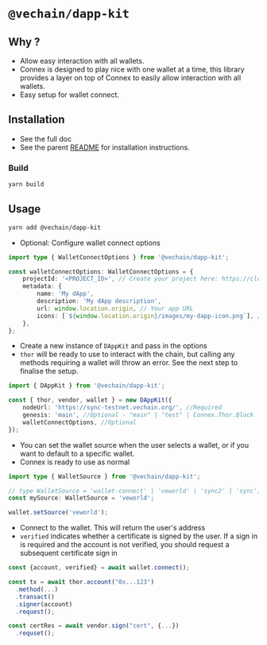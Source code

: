 # `@vechain/dapp-kit`

## Why ?

-   Allow easy interaction with all wallets.
-   Connex is designed to play nice with one wallet at a time, this library provides a layer on top of Connex to easily
    allow interaction with all wallets.
-   Easy setup for wallet connect.

## Installation

-   See the full doc
-   See the parent [README](../../README.md) for installation instructions.

### Build

```bash
yarn build
```

## Usage

```bash
yarn add @vechain/dapp-kit
```

-   Optional: Configure wallet connect options

```typescript
import type { WalletConnectOptions } from '@vechain/dapp-kit';

const walletConnectOptions: WalletConnectOptions = {
    projectId: '<PROJECT_ID>', // Create your project here: https://cloud.walletconnect.com/sign-up
    metadata: {
        name: 'My dApp',
        description: 'My dApp description',
        url: window.location.origin, // Your app URL
        icons: [`${window.location.origin}/images/my-dapp-icon.png`], // Your app Icon
    },
};
```

-   Create a new instance of `DAppKit` and pass in the options
-   `thor` will be ready to use to interact with the chain, but calling any methods requiring a wallet will throw an
    error. See the next step to finalise the setup.

```typescript
import { DAppKit } from '@vechain/dapp-kit';

const { thor, vendor, wallet } = new DAppKit({
    nodeUrl: 'https://sync-testnet.vechain.org/', //Required
    genesis: 'main', //Optional - "main" | "test" | Connex.Thor.Block
    walletConnectOptions, //Optional
});
```

-   You can set the wallet source when the user selects a wallet, or if you want to default to a specific wallet.
-   Connex is ready to use as normal

```typescript
import type { WalletSource } from '@vechain/dapp-kit';

// type WalletSource = 'wallet-connect' | 'veworld' | 'sync2' | 'sync';
const mySource: WalletSource = 'veworld';

wallet.setSource('veworld');
```

-   Connect to the wallet. This will return the user's address
-   `verified` indicates whether a certificate is signed by the user. If a sign in is required and the account is not
    verified, you should request a subsequent certificate sign in

```typescript
const {account, verified} = await wallet.connect();

const tx = await thor.account("0x...123")
  .method(...)
  .transact()
  .signer(account)
  .request();

const certRes = await vendor.sign("cert", {...})
  .requset();
```
